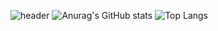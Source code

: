 ![header](https://capsule-render.vercel.app/api?type=slice&color=#c8e6c9&height=300&section=header&text=capsule%20render&fontSize=90)
![Anurag's GitHub stats](https://github-readme-stats.vercel.app/api?username=devmemory&show_icons=true&theme=dracula)
![Top Langs](https://github-readme-stats.vercel.app/api/top-langs/?username=devmemory&layout=compact&theme=dracula)
<!--
**devmemory/devmemory** is a ✨ _special_ ✨ repository because its `README.md` (this file) appears on your GitHub profile.

Here are some ideas to get you started:

- 🔭 I’m currently working on ...
- 🌱 I’m currently learning ...
- 👯 I’m looking to collaborate on ...
- 🤔 I’m looking for help with ...
- 💬 Ask me about ...
- 📫 How to reach me: ...
- 😄 Pronouns: ...
- ⚡ Fun fact: ...
-->
